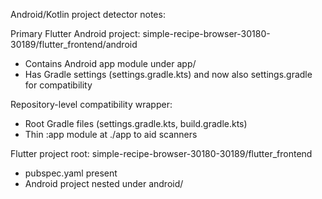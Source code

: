 Android/Kotlin project detector notes:

Primary Flutter Android project:
  simple-recipe-browser-30180-30189/flutter_frontend/android
  - Contains Android app module under app/
  - Has Gradle settings (settings.gradle.kts) and now also settings.gradle for compatibility

Repository-level compatibility wrapper:
  - Root Gradle files (settings.gradle.kts, build.gradle.kts)
  - Thin :app module at ./app to aid scanners

Flutter project root:
  simple-recipe-browser-30180-30189/flutter_frontend
  - pubspec.yaml present
  - Android project nested under android/
